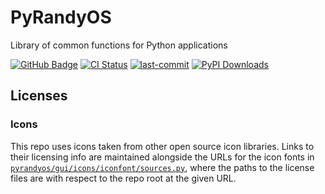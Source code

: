 # PyRandyOS

Library of common functions for Python applications

[![GitHub Badge](https://img.shields.io/badge/GitHub-181717?logo=github&logoColor=fff&style=plastic)](https://github.com/emanspeaks/pyrandyos)
[![CI Status](https://github.com/emanspeaks/pyrandyos/actions/workflows/ci.yml/badge.svg)](https://github.com/emanspeaks/pyrandyos/actions)
[![last-commit](https://img.shields.io/github/last-commit/emanspeaks/pyrandyos)](https://github.com/emanspeaks/pyrandyos/commits/main)
[![PyPI Downloads](https://img.shields.io/pypi/dm/pyrandyos.svg?label=PyPI%20downloads)](https://pypi.org/project/pyrandyos/)
<!-- [![Conda Downloads](https://img.shields.io/conda/dn/conda-forge/pyrandyos.svg?label=Conda%20downloads)](https://anaconda.org/conda-forge/pyrandyos) -->

## Licenses

### Icons

This repo uses icons taken from other open source icon libraries.  Links to their licensing info are maintained alongside the URLs for the icon fonts in [`pyrandyos/gui/icons/iconfont/sources.py`](pyrandyos/gui/icons/iconfont/sources.py), where the paths to the license files are with respect to the repo root at the given URL.
